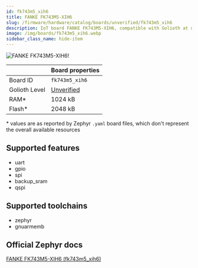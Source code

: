 ```yaml
---
id: fk743m5_xih6
title: FANKE FK743M5-XIH6
slug: /firmware/hardware/catalog/boards/unverified/fk743m5_xih6
description: IoT board FANKE FK743M5-XIH6, compatible with Golioth at unverified level.
image: /img/boards/fk743m5_xih6.webp
sidebar_class_name: hide-item
---
```


[//]: # (This is an auto-generated file, do not edit! Changes to it will be lost upon re-generation)

![FANKE FK743M5-XIH6!](/img/boards/fk743m5_xih6.webp "FANKE FK743M5-XIH6")

|                | Board properties     |
| -------------  | -------------------- |
| Board ID       | `fk743m5_xih6` |
| Golioth Level  | [Unverified](/firmware/hardware#unverified-boards) |
| RAM*           | 1024 kB |
| Flash*         | 2048 kB |

\* values are as reported by Zephyr `.yaml` board files, which don't represent the overall available resources



## Supported features

* uart
* gpio
* spi
* backup_sram
* qspi

## Supported toolchains

* zephyr
* gnuarmemb

## Official Zephyr docs

[FANKE FK743M5-XIH6 (fk743m5_xih6)](https://docs.zephyrproject.org/latest/boards/fanke/fk743m5_xih6/doc/index.html)
